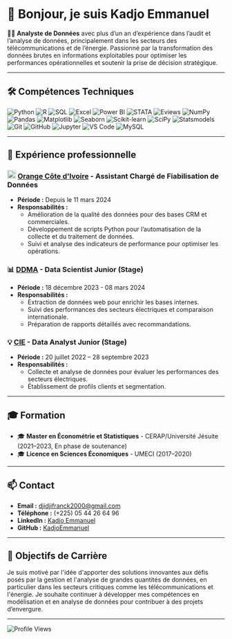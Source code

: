 # 👋 Bonjour, je suis **Kadjo Emmanuel**

👨‍💻 **Analyste de Données** avec plus d’un an d’expérience dans l’audit et l’analyse de données, principalement dans les secteurs des télécommunications et de l’énergie. Passionné par la transformation des données brutes en informations exploitables pour optimiser les performances opérationnelles et soutenir la prise de décision stratégique.

---

## 🛠 Compétences Techniques

![Python](https://img.shields.io/badge/Python-3670A0?style=for-the-badge&logo=python&logoColor=ffdd54)
![R](https://img.shields.io/badge/R-276DC3?style=for-the-badge&logo=r&logoColor=white)
![SQL](https://img.shields.io/badge/SQL-000000?style=for-the-badge&logo=postgresql&logoColor=white)
![Excel](https://img.shields.io/badge/Microsoft_Excel-217346?style=for-the-badge&logo=microsoft-excel&logoColor=white)
![Power BI](https://img.shields.io/badge/PowerBI-F2C811?style=for-the-badge&logo=powerbi&logoColor=black)
![STATA](https://img.shields.io/badge/STATA-1F77B4?style=for-the-badge&logo=stata&logoColor=white)
![Eviews](https://img.shields.io/badge/EViews-003366?style=for-the-badge&logo=none&logoColor=white)
![NumPy](https://img.shields.io/badge/NumPy-013243?style=for-the-badge&logo=numpy&logoColor=white)
![Pandas](https://img.shields.io/badge/Pandas-150458?style=for-the-badge&logo=pandas&logoColor=white)
![Matplotlib](https://img.shields.io/badge/Matplotlib-013243?style=for-the-badge&logo=matplotlib&logoColor=white)
![Seaborn](https://img.shields.io/badge/Seaborn-3776AB?style=for-the-badge&logo=python&logoColor=white)
![Scikit-learn](https://img.shields.io/badge/Scikit--learn-F7931E?style=for-the-badge&logo=scikit-learn&logoColor=white)
![SciPy](https://img.shields.io/badge/SciPy-8CAAE6?style=for-the-badge&logo=scipy&logoColor=white)
![Statsmodels](https://img.shields.io/badge/Statsmodels-0082C9?style=for-the-badge&logo=python&logoColor=white)
![Git](https://img.shields.io/badge/Git-000000?style=for-the-badge&logo=git&logoColor=white)
![GitHub](https://img.shields.io/badge/GitHub-181717?style=for-the-badge&logo=github&logoColor=white)
![Jupyter](https://img.shields.io/badge/Jupyter-F37626?style=for-the-badge&logo=jupyter&logoColor=white)
![VS Code](https://img.shields.io/badge/VS%20Code-007ACC?style=for-the-badge&logo=visual%20studio%20code&logoColor=white)
![MySQL](https://img.shields.io/badge/MySQL-316192?style=for-the-badge&logo=mysql&logoColor=white)

---

## 🌟 Expérience professionnelle

### <a target="blank" href="https://img.shields.io/badge/MySQL-316192?style=for-the-badge&logo=mysql&logoColor=white"><img src="https://pbs.twimg.com/profile_images/1690350446601175041/9ewlpl4u_400x400.png" style="height:20px"></a> [Orange Côte d'Ivoire](https://www.orange.ci/) - Assistant Chargé de Fiabilisation de Données
- **Période :** Depuis le 11 mars 2024
- **Responsabilités :**
  - Amélioration de la qualité des données pour des bases CRM et commerciales.
  - Développement de scripts Python pour l’automatisation de la collecte et du traitement de données.
  - Suivi et analyse des indicateurs de performance pour optimiser les opérations.

### 📊 [DDMA](https://www.ddma.org/) - Data Scientist Junior (Stage)
- **Période :** 18 décembre 2023 - 08 mars 2024
- **Responsabilités :**
  - Extraction de données web pour enrichir les bases internes.
  - Suivi des performances des secteurs électriques et comparaison internationale.
  - Préparation de rapports détaillés avec recommandations.

### 💡 [CIE](https://www.cie.ci/) - Data Analyst Junior (Stage)
- **Période :** 20 juillet 2022 – 28 septembre 2023
- **Responsabilités :**
  - Collecte et analyse de données pour évaluer les performances des secteurs électriques.
  - Établissement de profils clients et segmentation.

---

## 🎓 Formation

- 🎓 **Master en Économétrie et Statistiques** - CERAP/Université Jésuite (2021–2023, En phase de soutenance)
- 🎓 **Licence en Sciences Économiques** - UMECI (2017–2020)

---

## 📫 Contact

- **Email :** [djidjifranck2000@gmail.com](mailto:djidjifranck2000@gmail.com)
- **Téléphone :** (+225) 05 44 26 64 96
- **LinkedIn :** [Kadjo Emmanuel](www.linkedin.com/in/franck-emmanuel-djidji-kadjo-1a4601156)
- **GitHub :** [KadjoEmmanuel](https://github.com/FranckKD)

---

## 🌱 Objectifs de Carrière

Je suis motivé par l'idée d'apporter des solutions innovantes aux défis posés par la gestion et l'analyse de grandes quantités de données, en particulier dans les secteurs critiques comme les télécommunications et l'énergie. Je souhaite continuer à développer mes compétences en modélisation et en analyse de données pour contribuer à des projets d’envergure.

---

![Profile Views](https://komarev.com/ghpvc/?username=KadjoEmmanuel&style=flat-square)
